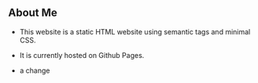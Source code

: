 ## About Me 

* This website is a static HTML website using semantic tags and minimal CSS. 
* It is currently hosted on Github Pages.

* a change
